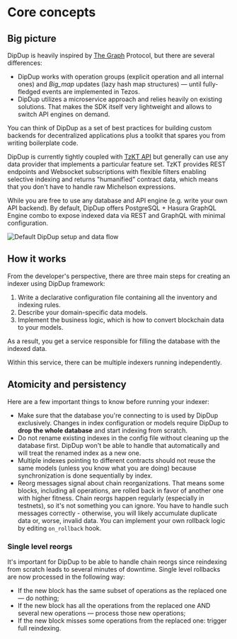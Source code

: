 # Core concepts

## Big picture

DipDup is heavily inspired by [The Graph](https://thegraph.com/) Protocol, but there are several differences:

* DipDup works with operation groups (explicit operation and all internal ones) and _Big\_map_ updates (lazy hash map structures) — until fully-fledged events are implemented in Tezos.
* DipDup utilizes a microservice approach and relies heavily on existing solutions. That makes the SDK itself very lightweight and allows to switch API engines on demand.

You can think of DipDup as a set of best practices for building custom backends for decentralized applications plus a toolkit that spares you from writing boilerplate code.

DipDup is currently tightly coupled with [TzKT API](http://api.tzkt.io/) but generally can use any data provider that implements a particular feature set. TzKT provides REST endpoints and Websocket subscriptions with flexible filters enabling selective indexing and returns "humanified" contract data, which means that you don't have to handle raw Michelson expressions.

While you are free to use any database and API engine (e.g. write your own API backend). By default, DipDup offers PostgreSQL + Hasura GraphQL Engine combo to expose indexed data via REST and GraphQL with minimal configuration.

![Default DipDup setup and data flow](../.gitbook/assets/dipdup.svg)

## How it works

From the developer's perspective, there are three main steps for creating an indexer using DipDup framework:

1. Write a declarative configuration file containing all the inventory and indexing rules.
2. Describe your domain-specific data models.
3. Implement the business logic, which is how to convert blockchain data to your models.

As a result, you get a service responsible for filling the database with the indexed data.

Within this service, there can be multiple indexers running independently.

## Atomicity and persistency

Here are a few important things to know before running your indexer:

* Make sure that the database you're connecting to is used by DipDup exclusively. Changes in index configuration or models require DipDup to **drop the whole database** and start indexing from scratch.
* Do not rename existing indexes in the config file without cleaning up the database first. DipDup won't be able to handle that automatically and will treat the renamed index as a new one.
* Multiple indexes pointing to different contracts should not reuse the same models (unless you know what you are doing) because synchronization is done sequentially by index.
* Reorg messages signal about chain reorganizations. That means some blocks, including all operations, are rolled back in favor of another one with higher fitness. Chain reorgs happen regularly (especially in testnets), so it's not something you can ignore. You have to handle such messages correctly - otherwise, you will likely accumulate duplicate data or, worse, invalid data. You can implement your own rollback logic by editing `on_rollback` hook.

### Single level reorgs

It's important for DipDup to be able to handle chain reorgs since reindexing from scratch leads to several minutes of downtime. Single level rollbacks are now processed in the following way:

* If the new block has the same subset of operations as the replaced one — do nothing;
* If the new block has all the operations from the replaced one AND several new operations — process those new operations;
* If the new block misses some operations from the replaced one: trigger full reindexing.
